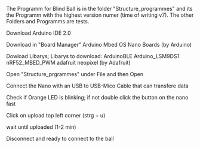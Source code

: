 The Programm for Blind Ball is in the folder "Structure_programmes" and its the Programm with the highest version numer (time of writing v7). 
The other Folders and Programms are tests. 



Download Arduino IDE 2.0

Download in "Board Manager" Arduino Mbed OS Nano Boards  (by Arduino) 

Dowload Libarys;
  Libarys to download: 
    ArduinoBLE
    Arduino_LSM9DS1
    nRF52_MBED_PWM
    adafruit neopixel (by Adafruit)

Open "Structure_prgrammes" under File and then Open

Connect the Nano with an USB to USB-Mico Cable that can transfere data 

Check if Orange LED is blinking; 
  if not double click the button on the nano fast 

Click on upload top left corner (strg + u) 

wait until uploaded (1-2 min) 

Disconnect and ready to connect to the ball
